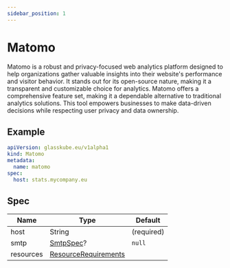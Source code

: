 ```yaml
---
sidebar_position: 1
---
```


# Matomo

Matomo is a robust and privacy-focused web analytics platform designed to help organizations gather valuable insights into their website's performance and visitor behavior.
It stands out for its open-source nature, making it a transparent and customizable choice for analytics. 
Matomo offers a comprehensive feature set, making it a dependable alternative to traditional analytics solutions.
This tool empowers businesses to make data-driven decisions while respecting user privacy and data ownership.

## Example

```yaml title=matomo.yaml
apiVersion: glasskube.eu/v1alpha1
kind: Matomo
metadata:
  name: matomo
spec:
  host: stats.mycompany.eu
```

## Spec

| Name      | Type                                                                                                   | Default    |
|-----------|--------------------------------------------------------------------------------------------------------|------------|
| host      | String                                                                                                 | (required) |
| smtp      | [SmtpSpec](common/smtp)?                                                                               | `null`     |
| resources | [ResourceRequirements](https://kubernetes.io/docs/concepts/configuration/manage-resources-containers/) |            |
